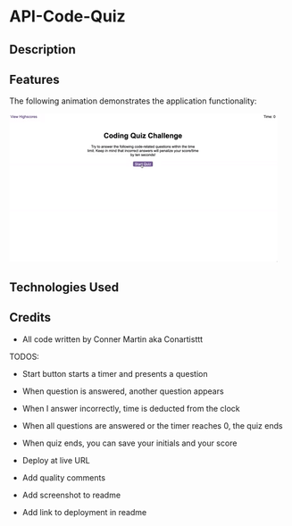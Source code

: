 # API-Code-Quiz

## Description

## Features

The following animation demonstrates the application functionality:

![A user clicks through an interactive coding quiz, then enters initials to save the high score before resetting and starting over.](./assets/images/04-web-apis-homework-demo.gif)


## Technologies Used

## Credits
* All code written by Conner Martin aka Conartisttt




TODOS:


- Start button starts a timer and presents a question


- When question is answered, another question appears


- When I answer incorrectly, time is deducted from the clock


- When all questions are answered or the timer reaches 0, the quiz ends


- When quiz ends, you can save your initials and your score



- Deploy at live URL
- Add quality comments
- Add screenshot to readme
- Add link to deployment in readme
